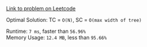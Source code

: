 [Link to problem on Leetcode](https://leetcode.com/problems/binary-tree-level-order-traversal-ii/)


Optimal Solution: TC = `O(N)`, SC = `O(max width of tree)`

Runtime: `7 ms`, faster than `56.96%` <br>
Memory Usage: `12.4 MB`, less than `95.66%`<br>